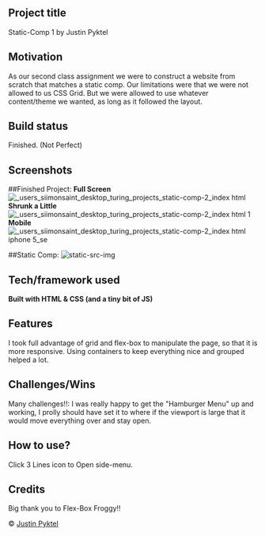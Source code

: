 ## Project title
Static-Comp 1 by Justin Pyktel

## Motivation
As our second class assignment we were to construct a website from scratch that matches a static comp. Our limitations were that we were not allowed to us CSS Grid. But we were allowed to use whatever content/theme we wanted, as long as it followed the layout.

## Build status
Finished. (Not Perfect)
 
## Screenshots
##Finished Project:
**Full Screen**<br>
![_users_siimonsaint_desktop_turing_projects_static-comp-2_index html](https://user-images.githubusercontent.com/23123990/50597378-7e4ced80-0e64-11e9-90d2-ab77cff302f3.png)
**Shrunk a Little**<br>
![_users_siimonsaint_desktop_turing_projects_static-comp-2_index html 1](https://user-images.githubusercontent.com/23123990/50597403-8f95fa00-0e64-11e9-8dbd-9d434a07fd39.png)
**Mobile**<br>
![_users_siimonsaint_desktop_turing_projects_static-comp-2_index html iphone 5_se](https://user-images.githubusercontent.com/23123990/50597414-96bd0800-0e64-11e9-9a4e-35d5eca283c8.png)

##Static Comp:
![static-src-img](https://user-images.githubusercontent.com/23123990/50597436-ac323200-0e64-11e9-9ad3-4f1dc731f5fa.jpg)
<br>

## Tech/framework used
<b>Built with HTML & CSS (and a tiny bit of JS)</b>

## Features
I took full advantage of grid and flex-box to manipulate the page, so that it is more responsive. Using containers to keep everything nice and grouped helped a lot.

## Challenges/Wins
Many challenges!!: I was really happy to get the "Hamburger Menu" up and working, I prolly should have set it to where if the viewport is large that it would move everything over and stay open.

## How to use?
Click 3 Lines icon to Open side-menu.

## Credits
Big thank you to Flex-Box Froggy!!

© [Justin Pyktel](https://github.com/SiimonStark)
